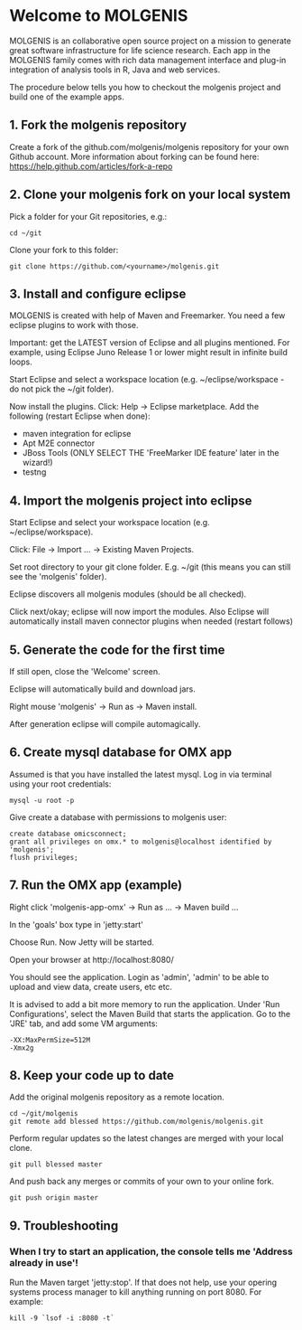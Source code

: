 # Welcome to MOLGENIS

MOLGENIS is an collaborative open source project on a mission to generate great software infrastructure for life science research. Each app in the MOLGENIS family comes with rich data management interface and plug-in integration of analysis tools in R, Java and web services.

The procedure below tells you how to checkout the molgenis project and build one of the example apps.

## 1. Fork the molgenis repository

Create a fork of the github.com/molgenis/molgenis repository for your own Github account.
More information about forking can be found here: https://help.github.com/articles/fork-a-repo

## 2. Clone your molgenis fork on your local system

Pick a folder for your Git repositories, e.g.:

    cd ~/git

Clone your fork to this folder:

    git clone https://github.com/<yourname>/molgenis.git
   
## 3. Install and configure eclipse

MOLGENIS is created with help of Maven and Freemarker. You need a few eclipse plugins to work with those.

Important: get the LATEST version of Eclipse and all plugins mentioned. For example, using Eclipse Juno Release 1 or lower might result in infinite build loops.

Start Eclipse and select a workspace location (e.g. ~/eclipse/workspace - do not pick the ~/git folder).

Now install the plugins. Click: Help -> Eclipse marketplace. Add the following (restart Eclipse when done):

* maven integration for eclipse
* Apt M2E connector
* JBoss Tools (ONLY SELECT THE 'FreeMarker IDE feature' later in the wizard!)
* testng

## 4. Import the molgenis project into eclipse
   
Start Eclipse and select your workspace location (e.g. ~/eclipse/workspace).

Click: File -> Import ... -> Existing Maven Projects.

Set root directory to your git clone folder. E.g. ~/git (this means you can still see the 'molgenis' folder).

Eclipse discovers all molgenis modules (should be all checked).

Click next/okay; eclipse will now import the modules. Also Eclipse will automatically install maven connector plugins when needed (restart follows)

## 5. Generate the code for the first time

If still open, close the 'Welcome' screen.

Eclipse will automatically build and download jars.

Right mouse 'molgenis' -> Run as -> Maven install.

After generation eclipse will compile automagically.

## 6. Create mysql database for OMX app

Assumed is that you have installed the latest mysql.
Log in via terminal using your root credentials:

    mysql -u root -p

Give create a database with permissions to molgenis user:

    create database omicsconnect;
    grant all privileges on omx.* to molgenis@localhost identified by 'molgenis';
    flush privileges;

## 7. Run the OMX app (example)

Right click 'molgenis-app-omx' -> Run as ... -> Maven build ...

In the 'goals' box type in 'jetty:start'

Choose Run. Now Jetty will be started.

Open your browser at http://localhost:8080/

You should see the application. Login as 'admin', 'admin' to be able to upload and view data, create users, etc etc.

It is advised to add a bit more memory to run the application. Under 'Run Configurations', select the Maven Build that starts the application. Go to the 'JRE' tab, and add some VM arguments:

    -XX:MaxPermSize=512M
    -Xmx2g

## 8. Keep your code up to date

Add the original molgenis repository as a remote location.

    cd ~/git/molgenis
    git remote add blessed https://github.com/molgenis/molgenis.git
    
Perform regular updates so the latest changes are merged with your local clone.

    git pull blessed master
    
And push back any merges or commits of your own to your online fork.

    git push origin master
    
## 9. Troubleshooting

### When I try to start an application, the console tells me 'Address already in use'!

Run the Maven target 'jetty:stop'. If that does not help, use your opering systems process manager to kill anything running on port 8080. For example:

    kill -9 `lsof -i :8080 -t`
    
